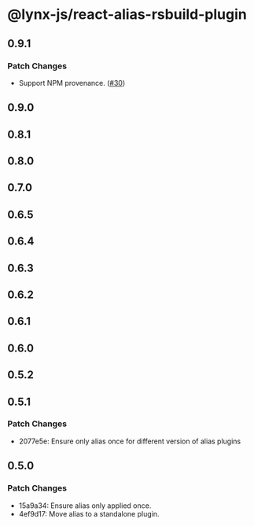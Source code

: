 # @lynx-js/react-alias-rsbuild-plugin

## 0.9.1

### Patch Changes

- Support NPM provenance. ([#30](https://github.com/lynx-family/lynx-stack/pull/30))

## 0.9.0

## 0.8.1

## 0.8.0

## 0.7.0

## 0.6.5

## 0.6.4

## 0.6.3

## 0.6.2

## 0.6.1

## 0.6.0

## 0.5.2

## 0.5.1

### Patch Changes

- 2077e5e: Ensure only alias once for different version of alias plugins

## 0.5.0

### Patch Changes

- 15a9a34: Ensure alias only applied once.
- 4ef9d17: Move alias to a standalone plugin.
